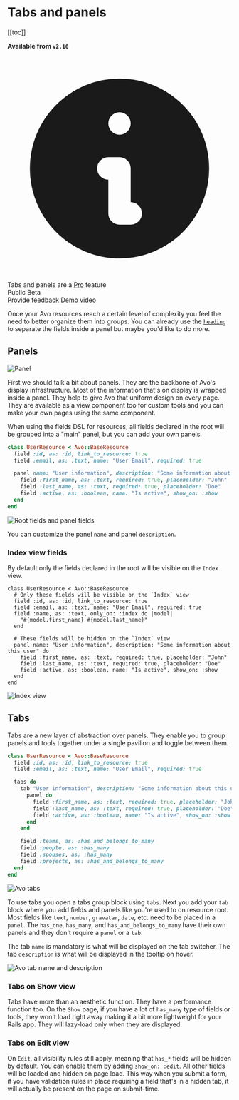 # Tabs and panels

[[toc]]

**Available from `v2.10`**

<div class="rounded-md bg-blue-50 p-4">
  <div class="flex">
    <div class="flex-shrink-0">
      <svg class="h-5 w-5 text-blue-400" xmlns="http://www.w3.org/2000/svg" viewBox="0 0 20 20" fill="currentColor">
        <path fill-rule="evenodd" d="M18 10a8 8 0 11-16 0 8 8 0 0116 0zm-7-4a1 1 0 11-2 0 1 1 0 012 0zM9 9a1 1 0 000 2v3a1 1 0 001 1h1a1 1 0 100-2v-3a1 1 0 00-1-1H9z" clip-rule="evenodd" />
      </svg>
    </div>
    <div class="ml-3 flex-1 md:flex md:justify-between">
      <div class="text-sm leading-5 text-blue-700">
        Tabs and panels are a <a href="https://avohq.io/purchase/pro" target="_blank" class="underline">Pro</a> feature
      </div>
    </div>
  </div>
</div>

<div class="flex flex-grow-0 space-x-2 mt-2">
  <div class="flex flex-grow-0 rounded-md border border-blue-500 py-1 px-4" title="This feature is in public beta">
    Public Beta
  </div>

  <a href="https://github.com/avo-hq/avo/discussions/1073" target="_blank" class="rounded bg-purple-600 hover:bg-purple-500 text-white no-underline px-2 py-1 inline leading-none mt-2">
    Provide feedback
  </a>

  <a href="https://youtu.be/B1Y-Z-R-Ys8?t=175" target="_blank" class="rounded bg-green-600 hover:bg-green-500 text-white no-underline px-2 py-1 inline leading-none mt-2">
    Demo video
  </a>
</div>

Once your Avo resources reach a certain level of complexity you feel the need to better organize them into groups. You can already use the [`heading`](fields.html#heading) to separate the fields inside a panel but maybe you'd like to do more.

## Panels

<img :src="$withBase('/assets/img/tabs-and-panels/panel.png')" alt="Panel" class="border mb-4" />

First we should talk a bit about panels. They are the backbone of Avo's display infrastructure. Most of the information that's on display is wrapped inside a panel. They help to give Avo that uniform design on every page. They are available as a view component too for custom tools and you can make your own pages using the same component.

When using the fields DSL for resources, all fields declared in the root will be grouped into a "main" panel, but you can add your own panels.

```ruby
class UserResource < Avo::BaseResource
  field :id, as: :id, link_to_resource: true
  field :email, as: :text, name: "User Email", required: true

  panel name: "User information", description: "Some information about this user" do
    field :first_name, as: :text, required: true, placeholder: "John"
    field :last_name, as: :text, required: true, placeholder: "Doe"
    field :active, as: :boolean, name: "Is active", show_on: :show
  end
end
```
<img :src="$withBase('/assets/img/tabs-and-panels/root-and-panel.png')" alt="Root fields and panel fields" class="border mb-4" />

You can customize the panel `name` and panel `description`.

### Index view fields

By default only the fields declared in the root will be visible on the `Index` view.

```ruby{3-7}
class UserResource < Avo::BaseResource
  # Only these fields will be visible on the `Index` view
  field :id, as: :id, link_to_resource: true
  field :email, as: :text, name: "User Email", required: true
  field :name, as: :text, only_on: :index do |model|
    "#{model.first_name} #{model.last_name}"
  end

  # These fields will be hidden on the `Index` view
  panel name: "User information", description: "Some information about this user" do
    field :first_name, as: :text, required: true, placeholder: "John"
    field :last_name, as: :text, required: true, placeholder: "Doe"
    field :active, as: :boolean, name: "Is active", show_on: :show
  end
end
```

<img :src="$withBase('/assets/img/tabs-and-panels/index-view.png')" alt="Index view" class="border mb-4" />

## Tabs

Tabs are a new layer of abstraction over panels. They enable you to group panels and tools together under a single pavilion and toggle between them.

```ruby
class UserResource < Avo::BaseResource
  field :id, as: :id, link_to_resource: true
  field :email, as: :text, name: "User Email", required: true

  tabs do
    tab "User information", description: "Some information about this user" do
      panel do
        field :first_name, as: :text, required: true, placeholder: "John"
        field :last_name, as: :text, required: true, placeholder: "Doe"
        field :active, as: :boolean, name: "Is active", show_on: :show
      end
    end

    field :teams, as: :has_and_belongs_to_many
    field :people, as: :has_many
    field :spouses, as: :has_many
    field :projects, as: :has_and_belongs_to_many
  end
end
```

<img :src="$withBase('/assets/img/tabs-and-panels/tabs.png')" alt="Avo tabs" class="border mb-4" />

To use tabs you open a tabs group block using `tabs`. Next you add your `tab` block where you add fields and panels like you're used to on resource root. Most fields like `text`, `number`, `gravatar`, `date`, etc. need to be placed in a `panel`. The `has_one`, `has_many`, and `has_and_belongs_to_many` have their own panels and they don't require a `panel` or a `tab`.

The tab `name` is mandatory is what will be displayed on the tab switcher. The tab `description` is what will be displayed in the tooltip on hover.

<img :src="$withBase('/assets/img/tabs-and-panels/tab-name-description.png')" alt="Avo tab name and description" class="border mb-4" />

### Tabs on Show view

Tabs have more than an aesthetic function. They have a performance function too. On the `Show` page, if you have a lot of `has_many` type of fields or tools, they won't load right away making it a bit more lightweight for your Rails app. They will lazy-load only when they are displayed.

### Tabs on Edit view

On `Edit`, all visibility rules still apply, meaning that `has_*` fields will be hidden by default. You can enable them by adding `show_on: :edit`. All other fields will be loaded and hidden on page load. This way when you submit a form, if you have validation rules in place requiring a field that's in a hidden tab, it will actually be present on the page on submit-time.

<!-- The panel has a few parts available -->


<!-- <img :src="$withBase('/assets/img/tabs-and-panels/panel-top.png')" alt="Avo Panels" class="border mb-4" /> -->
<!-- <img :src="$withBase('/assets/img/tabs-and-panels/panel-bottom.png')" alt="Avo Panels" class="border mb-4" /> -->


